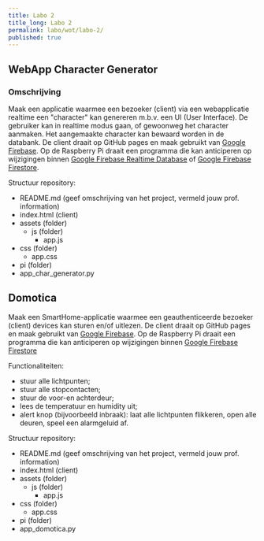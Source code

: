 ```yaml
---
title: Labo 2
title_long: Labo 2
permalink: labo/wot/labo-2/
published: true
---
```


WebApp Character Generator
--------------------------

### Omschrijving

Maak een applicatie waarmee een bezoeker (client) via een webapplicatie realtime een "character" kan genereren m.b.v. een UI (User Interface). De gebruiker kan in realtime modus gaan, of gewoonweg het character aanmaken. Het aangemaakte character kan bewaard worden in de databank. De client draait op GitHub pages en maak gebruikt van [Google Firebase](https://console.firebase.google.com/?pli=1). Op de Raspberry Pi draait een programma die kan anticiperen op wijzigingen binnen [Google Firebase Realtime Database](https://firebase.google.com/docs/database/?gclid=Cj0KCQjwi8fdBRCVARIsAEkDvnLoXYtP45_zI9pOh7H31C0b-KMJTSkLOgRVDnuRfU8qxMMhyblsdkYaAlZIEALw_wcB) of [Google Firebase Firestore](https://firebase.google.com/docs/firestore/?gclid=Cj0KCQjw3KzdBRDWARIsAIJ8TMQh8M6rogXOYo-rS-4a7r8ON6TZvxewH-5jjCQlat2jVQKmd99PNhAaAj6OEALw_wcB).

Structuur repository:

- README.md (geef omschrijving van het project, vermeld jouw prof. information)
- index.html (client)
- assets (folder)
  - js (folder)
    - app.js
- css (folder)
  - app.css
- pi (folder)
- app_char_generator.py

Domotica
--------

Maak een SmartHome-applicatie waarmee een geauthenticeerde bezoeker (client) devices kan sturen en/of uitlezen. De client draait op GitHub pages en maak gebruikt van [Google Firebase](https://console.firebase.google.com/?pli=1). Op de Raspberry Pi draait een programma die kan anticiperen op wijzigingen binnen [Google Firebase Firestore](https://firebase.google.com/docs/firestore/?gclid=Cj0KCQjw3KzdBRDWARIsAIJ8TMQh8M6rogXOYo-rS-4a7r8ON6TZvxewH-5jjCQlat2jVQKmd99PNhAaAj6OEALw_wcB)

Functionaliteiten:

- stuur alle lichtpunten;
- stuur alle stopcontacten;
- stuur de voor-en achterdeur;
- lees de temperatuur en humidity uit;
- alert knop (bijvoorbeeld inbraak): laat alle lichtpunten flikkeren, open alle deuren, speel een alarmgeluid af.

Structuur repository:

- README.md (geef omschrijving van het project, vermeld jouw prof. information)
- index.html (client)
- assets (folder)
  - js (folder)
    - app.js
- css (folder)
  - app.css
- pi (folder)
- app_domotica.py
